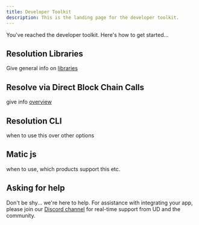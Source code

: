 ```yaml
---
title: Developer Toolkit
description: This is the landing page for the developer toolkit.
---
```


You've reached the developer toolkit. Here's how to get started...

## Resolution Libraries

Give general info on [libraries](./resolution-libraries/ud-libraries.md)

## Resolve via Direct Block Chain Calls

give info [overview](./direct-blockchain-calls/overview-blockchain-calls.md)

## Resolution CLI

when to use this over other options

## Matic js

when to use, which products support this etc.

## Asking for help

Don't be shy... we're here to help. For assistance with integrating your app, please join our [Discord channel](https://discord.gg/b6ZVxSZ9Hn) for real-time support from UD and the community.
